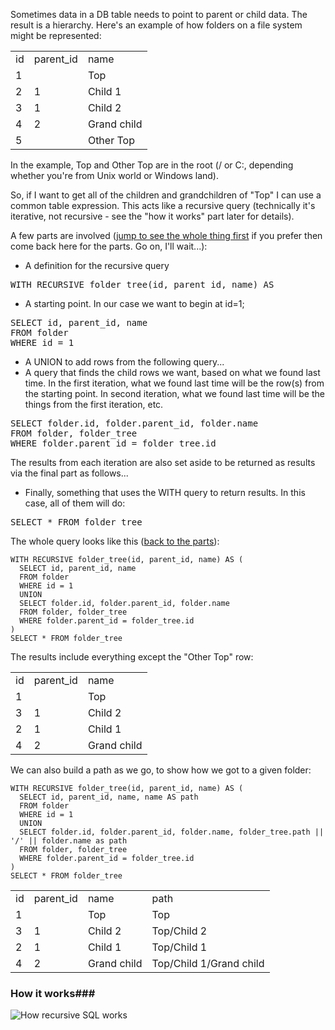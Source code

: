 Sometimes data in a DB table needs to point to parent or child data. The result is a hierarchy. Here's an example of how folders on a file system might be represented:

<table class="data">
<tr><td>id</td><td>parent_id</td><td>name</td></tr>
<tr><td>1</td><td> </td><td>Top</td></tr>
<tr><td>2</td><td>1</td><td>Child 1</td></tr>
<tr><td>3</td><td>1</td><td>Child 2</td></tr>
<tr><td>4</td><td>2</td><td>Grand child</td></tr>
<tr><td>5</td><td> </td><td>Other Top</td></tr>
</table>

In the example, Top and Other Top are in the root (/ or C:\, depending whether you're from Unix world or Windows land). 

So, if I want to get all of the children and grandchildren of "Top" I can use a common table expression. This acts like a recursive query (technically it's iterative, not recursive - see the "how it works" part later for details).

<a name="query_parts"></a>A few parts are involved ([jump to see the whole thing first](#whole_query) if you prefer then come back here for the parts. Go on, I'll wait...):

- A definition for the recursive query 
<pre>WITH RECURSIVE folder_tree(id, parent_id, name) AS</pre>
- A starting point. In our case we want to begin at id=1;
<pre>SELECT id, parent_id, name
FROM folder
WHERE id = 1</pre>
- A UNION to add rows from the following query...
- A query that finds the child rows we want, based on what we found last time. In the first iteration, what we found last time will be the row(s) from the starting point. In second iteration, what we found last time will be the things from the first iteration, etc.
<pre>SELECT folder.id, folder.parent_id, folder.name
FROM folder, folder_tree
WHERE folder.parent_id = folder_tree.id</pre> 
The results from each iteration are also set aside to be returned as results via the final part as follows...
- Finally, something that uses the WITH query to return results. In this case, all of them will do:
<pre>SELECT * FROM folder_tree</pre>

<a name="whole_query"></a>The whole query looks like this ([back to the parts](#query_parts)): 

    WITH RECURSIVE folder_tree(id, parent_id, name) AS (
      SELECT id, parent_id, name
      FROM folder
      WHERE id = 1
      UNION
      SELECT folder.id, folder.parent_id, folder.name
      FROM folder, folder_tree
      WHERE folder.parent_id = folder_tree.id
    )
    SELECT * FROM folder_tree

The results include everything except the "Other Top" row:

<table class="data">
<tr><td>id</td><td>parent_id</td><td>name</td></tr>
<tr><td>1</td><td> </td><td>Top</td></tr>
<tr><td>3</td><td>1</td><td>Child 2</td></tr>
<tr><td>2</td><td>1</td><td>Child 1</td></tr>
<tr><td>4</td><td>2</td><td>Grand child</td></tr>
</table>

We can also build a path as we go, to show how we got to a given folder:

    WITH RECURSIVE folder_tree(id, parent_id, name) AS (
      SELECT id, parent_id, name, name AS path
      FROM folder
      WHERE id = 1
      UNION
      SELECT folder.id, folder.parent_id, folder.name, folder_tree.path || '/' || folder.name as path
      FROM folder, folder_tree
      WHERE folder.parent_id = folder_tree.id
    )
    SELECT * FROM folder_tree

<table class="data">
<tr><td>id</td><td>parent_id</td><td>name</td><td>path</td></tr>
<tr><td>1</td><td> </td><td>Top</td><td>Top</td></tr>
<tr><td>3</td><td>1</td><td>Child 2</td><td>Top/Child 2</td></tr>
<tr><td>2</td><td>1</td><td>Child 1</td><td>Top/Child 1</td></tr>
<tr><td>4</td><td>2</td><td>Grand child</td><td>Top/Child 1/Grand child</td></tr>
</table>

### How it works###

![How recursive SQL works](http://i1272.photobucket.com/albums/y383/atlas2ninjas/RecursiveSQL1_zps242f6777.png)